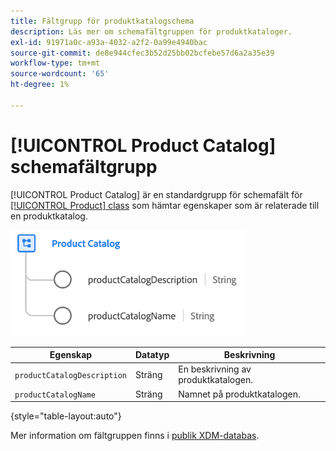 ```yaml
---
title: Fältgrupp för produktkatalogschema
description: Läs mer om schemafältgruppen för produktkataloger.
exl-id: 91971a0c-a93a-4032-a2f2-0a99e4940bac
source-git-commit: de8e944cfec3b52d25bb02bcfebe57d6a2a35e39
workflow-type: tm+mt
source-wordcount: '65'
ht-degree: 1%

---
```


# [!UICONTROL Product Catalog] schemafältgrupp

[!UICONTROL Product Catalog] är en standardgrupp för schemafält för [[!UICONTROL Product] class](../../classes/product.md) som hämtar egenskaper som är relaterade till en produktkatalog.

![](../../images/field-groups/product/product-catalog.png)

| Egenskap | Datatyp | Beskrivning |
| --- | --- | --- |
| `productCatalogDescription` | Sträng | En beskrivning av produktkatalogen. |
| `productCatalogName` | Sträng | Namnet på produktkatalogen. |

{style="table-layout:auto"}

Mer information om fältgruppen finns i [publik XDM-databas](https://github.com/adobe/xdm/blob/master/docs/reference/fieldgroups/product/product-catalog.schema.json).
